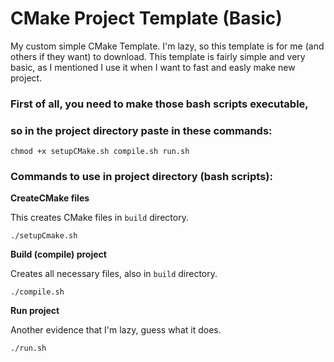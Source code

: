 # CMake Project Template (Basic)
My custom simple CMake Template. I'm lazy, so this template is for me (and others if they want) to download.
This template is fairly simple and very basic, as I mentioned I use it when I want to fast and easly make new project.

### First of all, you need to make those bash scripts executable, 
### so in the project directory paste in these commands:
```
chmod +x setupCMake.sh compile.sh run.sh
```


### Commands to use in project directory (bash scripts):
**CreateCMake files**

This creates CMake files in `build` directory.
 ```
 ./setupCmake.sh
```
**Build (compile) project**

Creates all necessary files, also in `build` directory.
 ```
 ./compile.sh
```
**Run project**

Another evidence that I'm lazy, guess what it does.
 ```
 ./run.sh
```
